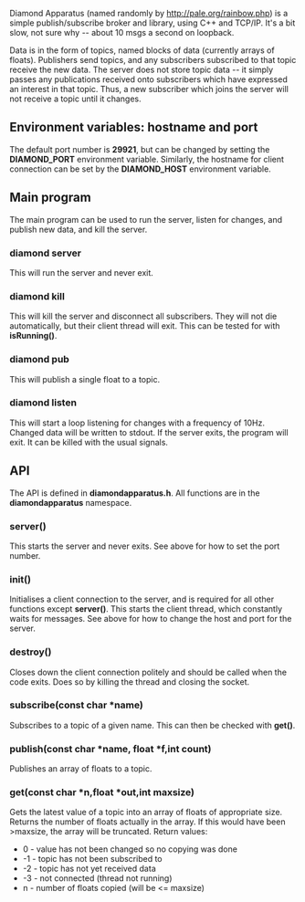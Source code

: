 Diamond Apparatus (named randomly by http://pale.org/rainbow.php)
is a simple publish/subscribe broker and library, using C++ and
TCP/IP. It's a bit slow, not sure why -- about 10 msgs a second
on loopback.

Data is in the form of topics, named blocks of data (currently
arrays of floats). Publishers send topics, and any subscribers subscribed
to that topic receive the new data.
The server does not store topic data -- it simply passes
any publications received onto subscribers which have expressed an
interest in that topic. Thus, a new subscriber which joins the server
will not receive a topic until it changes.

## Environment variables: hostname and port
The default port number is **29921**, but can be changed by setting
the **DIAMOND_PORT** environment variable. Similarly, the hostname
for client connection can be set by the **DIAMOND_HOST** environment
variable.

## Main program
The main program can be used to run the server, listen for changes,
and publish new data, and kill the server.

### diamond server
This will run the server and never exit.

### diamond kill
This will kill the server and disconnect all subscribers. They will
not die automatically, but their client thread will exit. This can
be tested for with **isRunning()**.

### diamond pub <name> <val> 
This will publish a single float to a topic.

### diamond listen <name>
This will start a loop listening for changes with a frequency of 10Hz.
Changed data will be written to stdout. If the server exits, the program
will exit. It can be killed with the usual signals.

## API
The API is defined in **diamondapparatus.h**. All functions are in
the **diamondapparatus** namespace.

### server()
This starts the server and never exits. See above for how to
set the port number.

### init()
Initialises a client connection to the server, and is required for
all other functions except **server()**. This starts the client thread, which
constantly waits for messages. See above for how to change the host
and port for the server.

### destroy()
Closes down the client connection politely and should be called
when the code exits. Does so by killing the thread and closing the socket.

### subscribe(const char *name)
Subscribes to a topic of a given name. This can then be checked
with **get()**.

### publish(const char *name, float *f,int count)
Publishes an array of floats to a topic.

### get(const char *n,float *out,int maxsize)
Gets the latest value of a topic into an array of floats of
appropriate size. Returns the number of floats actually
in the array. If this would have been >maxsize, the array
will be truncated.
Return values:
*  0    - value has not been changed so no copying was done
* -1   - topic has not been subscribed to
* -2   - topic has not yet received data
* -3   - not connected (thread not running)
* n    - number of floats copied (will be <= maxsize)
